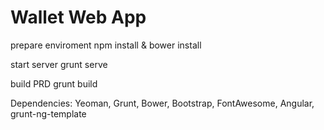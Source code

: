 Wallet Web App
==============

prepare enviroment
	npm install & bower install

start server
	grunt serve

build PRD 
	grunt build

Dependencies:
	Yeoman,
	Grunt,
	Bower,
	Bootstrap,
	FontAwesome,
	Angular,
	grunt-ng-template